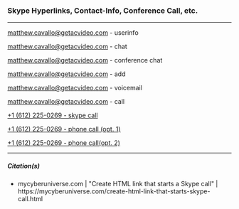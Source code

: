 <h3>Skype Hyperlinks, Contact-Info, Conference Call, etc.</h3>

<hr />

<a href="skype:matthew.cavallo@getacvideo.com?userinfo">matthew.cavallo@getacvideo.com - userinfo</a>

<a href="skype:matthew.cavallo@getacvideo.com?chat">matthew.cavallo@getacvideo.com - chat</a>

<a href="skype:matthew.cavallo@getacvideo.com;lawngig@gmail.com?chat">matthew.cavallo@getacvideo.com - conference chat</a>

<a href="skype:matthew.cavallo@getacvideo.com?add">matthew.cavallo@getacvideo.com - add</a>

<a href="skype:matthew.cavallo@getacvideo.com?voicemail">matthew.cavallo@getacvideo.com - voicemail</a>

<a href="skype:matthew.cavallo@getacvideo.com?call">matthew.cavallo@getacvideo.com - call</a>

<a href="skype:+16122250269?call">+1 (612) 225-0269 - skype call</a>

<a href="tel://+16122250269">+1 (612) 225-0269 - phone call (opt. 1)</a>

<a href="callto://+16122250269">+1 (612) 225-0269 - phone call(opt. 2)</a>

<hr />


<h5>Citation(s)</h5>

<ul>
	<li>mycyberuniverse.com  |  "Create HTML link that starts a Skype call"  |  https://mycyberuniverse.com/create-html-link-that-starts-skype-call.html</li>
</ul>
